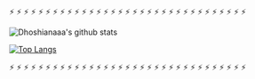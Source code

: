 ⚡ ⚡ ⚡ ⚡ ⚡ ⚡ ⚡ ⚡ ⚡ ⚡ ⚡ ⚡ ⚡ ⚡ ⚡ ⚡ ⚡ ⚡ ⚡ ⚡ ⚡ ⚡ ⚡ ⚡ ⚡ ⚡ ⚡ ⚡ ⚡ ⚡ ⚡ ⚡ ⚡  

![Dhoshianaaa's github stats](https://github-readme-stats.vercel.app/api?username=hoshianaaa&count_private=true&show_icons=true&theme=radical)

[![Top Langs](https://github-readme-stats.vercel.app/api/top-langs/?username=hoshianaaa&layout=compact&hide=html,css,vhdl,verilog&langs_count=8)](https://github.com/anuraghazra/github-readme-stats)

⚡ ⚡ ⚡ ⚡ ⚡ ⚡ ⚡ ⚡ ⚡ ⚡ ⚡ ⚡ ⚡ ⚡ ⚡ ⚡ ⚡ ⚡ ⚡ ⚡ ⚡ ⚡ ⚡ ⚡ ⚡ ⚡ ⚡ ⚡ ⚡ ⚡ ⚡ ⚡ ⚡ 
<!--
**hoshianaaa/hoshianaaa** is a ✨ _special_ ✨ repository because its `README.md` (this file) appears on your GitHub profile.

Here are some ideas to get you started:

- 🔭 I’m currently working on ...
- 🌱 I’m currently learning ...
- 👯 I’m looking to collaborate on ...
- 🤔 I’m looking for help with ...
- 💬 Ask me about ...
- 📫 How to reach me: ...
- 😄 Pronouns: ...
- ⚡ Fun fact: ...
-->
